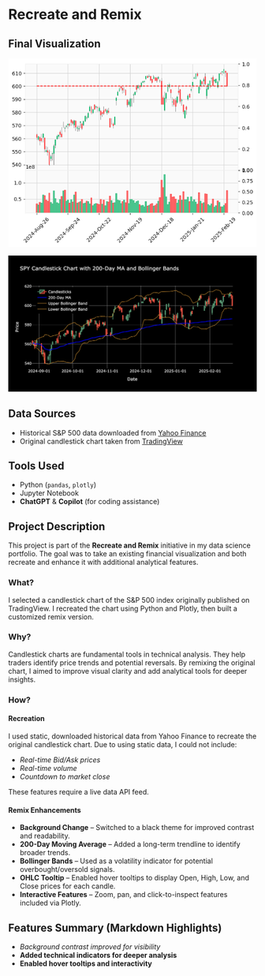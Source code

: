 # Recreate and Remix

## Final Visualization  
![alt text](<Recreation of SPY.png>)

![alt text](<SPY 200EMA.png>)

## Data Sources  
- Historical S&P 500 data downloaded from [Yahoo Finance](https://finance.yahoo.com/)  
- Original candlestick chart taken from [TradingView](https://www.tradingview.com/)

## Tools Used  
- Python (`pandas`, `plotly`)  
- Jupyter Notebook  
- **ChatGPT** & **Copilot** (for coding assistance)

## Project Description  
This project is part of the **Recreate and Remix** initiative in my data science portfolio. The goal was to take an existing financial visualization and both recreate and enhance it with additional analytical features.

### What?
I selected a candlestick chart of the S&P 500 index originally published on TradingView. I recreated the chart using Python and Plotly, then built a customized remix version.

### Why?
Candlestick charts are fundamental tools in technical analysis. They help traders identify price trends and potential reversals. By remixing the original chart, I aimed to improve visual clarity and add analytical tools for deeper insights.

### How?

#### Recreation
I used static, downloaded historical data from Yahoo Finance to recreate the original candlestick chart. Due to using static data, I could not include:

- *Real-time Bid/Ask prices*
- *Real-time volume*
- *Countdown to market close*

These features require a live data API feed.

#### Remix Enhancements
- **Background Change** – Switched to a black theme for improved contrast and readability.
- **200-Day Moving Average** – Added a long-term trendline to identify broader trends.
- **Bollinger Bands** – Used as a volatility indicator for potential overbought/oversold signals.
- **OHLC Tooltip** – Enabled hover tooltips to display Open, High, Low, and Close prices for each candle.
- **Interactive Features** – Zoom, pan, and click-to-inspect features included via Plotly.

## Features Summary (Markdown Highlights)
- *Background contrast improved for visibility*  
- **Added technical indicators for deeper analysis**  
- **Enabled hover tooltips and interactivity**

